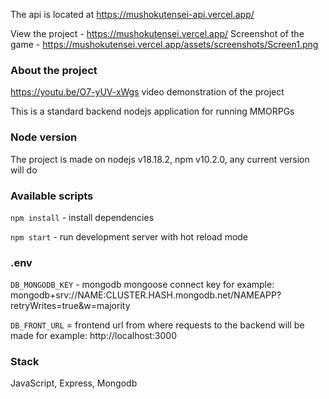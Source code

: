 The api is located at https://mushokutensei-api.vercel.app/

View the project - https://mushokutensei.vercel.app/
Screenshot of the game - https://mushokutensei.vercel.app/assets/screenshots/Screen1.png

### About the project

https://youtu.be/O7-yUV-xWgs video demonstration of the project

This is a standard backend nodejs application for running MMORPGs

### Node version

The project is made on nodejs v18.18.2, npm v10.2.0, any current version will do

### Available scripts

`npm install` - install dependencies

`npm start` - run development server with hot reload mode

### .env

`DB_MONGODB_KEY` - mongodb mongoose connect key for example: mongodb+srv://NAME:CLUSTER.HASH.mongodb.net/NAMEAPP?retryWrites=true&w=majority

`DB_FRONT_URL` = frontend url from where requests to the backend will be made for example: http://localhost:3000

### Stack

JavaScript, Express, Mongodb
